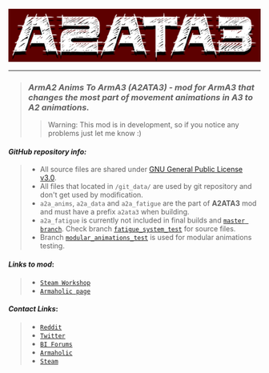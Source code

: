 ![a2ata3_logo](git_data/docs/img/a2ata3_logo_cut.png)
***
>### ***ArmA2 Anims To ArmA3 (A2ATA3) - mod for ArmA3 that changes the most part of movement animations in A3 to A2 animations.***
>>Warning: This mod is in development, so if you notice any problems just let me know :)
#### *GitHub repository info:*
>- All source files are shared under [GNU General Public License v3.0](https://github.com/maximilionus/A2ATA3/blob/master/LICENSE).
>- All files that located in `/git_data/` are used by git repository and don't get used by modification.  
>- `a2a_anims`, `a2a_data` and `a2a_fatigue` are the part of **A2ATA3** mod and must have a prefix `a2ata3` when building.
  >- `a2a_fatigue` is currently not included in final builds and [`master branch`](https://github.com/maximilionus/A2ATA3/tree/master). Check branch [`fatigue_system_test`](https://github.com/maximilionus/A2ATA3/tree/fatigue_system_test) for source files.
>- Branch [`modular_animations_test`](https://github.com/maximilionus/A2ATA3/tree/modular_animations_test) is used for modular animations testing.
#### *Links to mod*:
>- [`Steam Workshop`](https://steamcommunity.com/sharedfiles/filedetails/?id=1199493544)
>- [`Armaholic page`](http://www.armaholic.com/page.php?id=33506)
#### *Contact Links*:
>- [`Reddit`](https://www.reddit.com/user/maximilionus/)
>- [`Twitter`](https://twitter.com/maximilionus)
>- [`BI Forums`](https://forums.bohemia.net/profile/1139060-maximilionus/)
>- [`Armaholic`](http://www.armaholic.com/users.php?m=details&id=92552&u=maximilionus)
>- [`Steam`](http://steamcommunity.com/profiles/76561198050952156)
